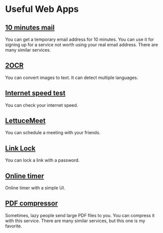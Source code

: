 # Useful Web Apps

## [10 minutes mail](https://10minemail.com/en/)
You can get a temporary email address for 10 minutes. You can use it for signing up for a service not worth  using your real email address. There are many similar services.

## [2OCR](https://2ocr.com/)
You can convert images to text. It can detect multiple languages.

## [Internet speed test](https://fast.com/)
You can check your internet speed.

## [LettuceMeet](https://lettucemeet.com/)
You can schedule a meeting with your friends.

## [Link Lock](https://jstrieb.github.io/link-lock/create/)
You can lock a link with a password.

## [Online timer](https://vclock.com/timer/)
Online timer with a simple UI.

## [PDF compressor](https://www.ilovepdf.com/compress_pdf)
Sometimes, lazy people send large PDF files to you. You can compress it with this service. There are many similar services, but this one is my favorite.